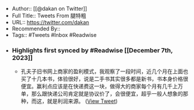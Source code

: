 - Author:: [[@dakan on Twitter]]
- Full Title:: Tweets From 腿特粗
- URL:: https://twitter.com/dakan
- Recommended By::
- Tags:: #Tweets #Inbox #Readwise
- ### Highlights first synced by #Readwise [[December 7th, 2023]]
    - 孔夫子旧书网上商家的盈利模式，我观察了一段时间，近几个月在上面也买了十几本书，体验很好，说是二手书其实很多都是新书，书本身价格很便宜。赢利点应该是在快递费这一块，做得大的商家每个月有几千上万单，那么跟快递公司肯定就是协议价了，会很便宜，超乎一般人想象的那种，而这，就是利润来源。 ([View Tweet](https://twitter.com/dakan/status/1732324965217931358))
